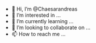 - 👋 Hi, I’m @Chaesarandreas
- 👀 I’m interested in ...
- 🌱 I’m currently learning ...
- 💞️ I’m looking to collaborate on ...
- 📫 How to reach me ...

<!---
Chaesarandreas/Chaesarandreas is a ✨ special ✨ repository because its `README.md` (this file) appears on your GitHub profile.
You can click the Preview link to take a look at your changes.
--->
